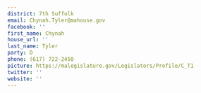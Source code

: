 ```yaml
---
district: 7th Suffolk
email: Chynah.Tyler@mahouse.gov
facebook: ''
first_name: Chynah
house_url: ''
last_name: Tyler
party: D
phone: (617) 722-2450
picture: https://malegislature.gov/Legislators/Profile/C_T1
twitter: ''
website: ''
---
```

